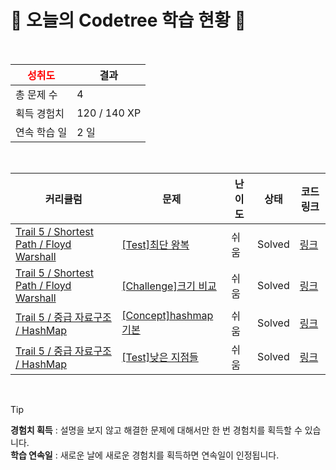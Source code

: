 # 🌲 오늘의 Codetree 학습 현황 🌲

<br />

| <span style="color:red;display:block;text-align:center;"> **성취도**</span> | 결과 |
|---|---|
| 총 문제 수 | 4 |
| 획득 경험치 | 120 / 140 XP |
| 연속 학습 일 | 2 일 |

<br />

|커리큘럼|문제|난이도|상태|코드 링크|
|---|---|---|---|---|
|[Trail 5 / Shortest Path / Floyd Warshall](https://www.codetree.ai/trail-info/intermediate-mid/)|[[Test]최단 왕복](https://www.codetree.ai/trails/complete/curated-cards/test-shortest-round-trip/)|쉬움|Solved|[링크](https://github.com/pjm6401/Algorithm/blob/main/250921/%EC%B5%9C%EB%8B%A8%20%EC%99%95%EB%B3%B5/shortest-round-trip.java)|
|[Trail 5 / Shortest Path / Floyd Warshall](https://www.codetree.ai/trail-info/intermediate-mid/)|[[Challenge]크기 비교](https://www.codetree.ai/trails/complete/curated-cards/challenge-size-comparison/)|쉬움|Solved|[링크](https://github.com/pjm6401/Algorithm/blob/main/250921/%ED%81%AC%EA%B8%B0%20%EB%B9%84%EA%B5%90/size-comparison.java)|
|[Trail 5 / 중급 자료구조 / HashMap](https://www.codetree.ai/trail-info/intermediate-mid/)|[[Concept]hashmap 기본](https://www.codetree.ai/trails/complete/curated-cards/intro-hashmap-basic/)|쉬움|Solved|[링크](https://github.com/pjm6401/Algorithm/blob/main/250921/hashmap%20%EA%B8%B0%EB%B3%B8/hashmap-basic.java)|
|[Trail 5 / 중급 자료구조 / HashMap](https://www.codetree.ai/trail-info/intermediate-mid/)|[[Test]낮은 지점들](https://www.codetree.ai/trails/complete/curated-cards/test-lowest-points/)|쉬움|Solved|[링크](https://github.com/pjm6401/Algorithm/blob/main/250921/%EB%82%AE%EC%9D%80%20%EC%A7%80%EC%A0%90%EB%93%A4/lowest-points.java)|


<br />

> [!TIP]
> **경험치 획득** : 설명을 보지 않고 해결한 문제에 대해서만 한 번 경험치를 획득할 수 있습니다.  
> **학습 연속일** : 새로운 날에 새로운 경험치를 획득하면 연속일이 인정됩니다.

